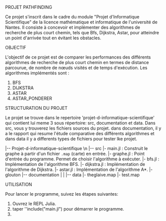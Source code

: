 PROJET PATHFINDING

Ce projet s'inscrit dans le cadre du module "Projet d'Informatique Scientifique" de la licence mathématique et informatique de l'université de Nantes. Il consiste à concevoir et implémenter des algorithmes de recherche de plus court chemin, tels que Bfs, Dijkstra, Astar, pour atteindre un point d'arrivée tout en évitant les obstacles.

OBJECTIF

L'objectif de ce projet est de comparer les performances des différents algorithmes de recherche de plus court chemin en termes de distance parcourue, de nombre de nœuds visités et de temps d'exécution. Les algorithmes implémentés sont :

1) BFS
2) DIJKSTRA
3) ASTAR
4) ASTAR_PONDERER

STRUCTURATION DU PROJET

Le projet se trouve dans le repertoire 'projet-d-informatique-scientifique' qui contient lui meme 3  sous répertoire: src, documentation et data. Dans src, vous y trouverez les fichiers sources du projet. dans documentation, il y a le rapport qui resume l'étude comparative des différents algorithmes et dans data il y a differents types de fichiers pour tester lke projet.

|-- Projet-d-informatique-scientifique \n
  |-- src
      |- main.jl : Construit le graphe à partir d'un fichier `.map` (carte) en entrée.
      |- graphe.jl : Point d'entrée du programme. Permet de choisir l'algorithme à exécuter.
      |- bfs.jl      : Implémentation de l'algorithme BFS.
      |- dijkstra.jl  : Implémentation de l'algorithme de Dijkstra.
      |- astar.jl     : Implémentation de l'algorithme A\*.
      |- glouton
  |-- documentation
     |
     |
  |-- data
     |- theglaive.map
     |- test.map


UTILISATION

Pour lancer le programme, suivez les étapes suivantes:
1) Ouvrez le REPL Julia.
2) taper ''include("main.jl") pour démarrer le programme.
3) 



